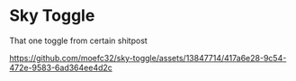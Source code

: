 # Sky Toggle
That one toggle from certain shitpost

https://github.com/moefc32/sky-toggle/assets/13847714/417a6e28-9c54-472e-9583-6ad364ee4d2c
